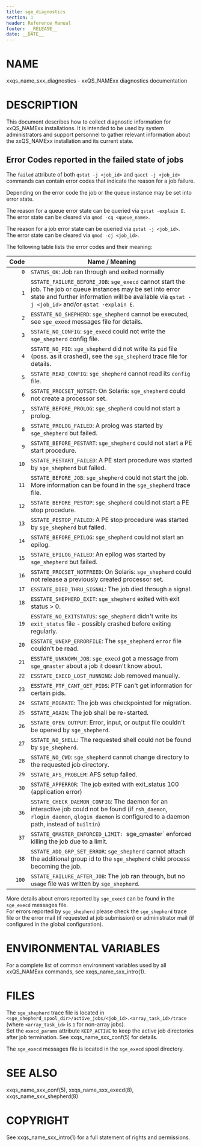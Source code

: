 ```yaml
---
title: sge_diagnostics
section: 1
header: Reference Manual
footer: __RELEASE__
date: __DATE__
---
```


# NAME

xxqs_name_sxx_diagnostics - xxQS_NAMExx diagnostics documentation

# DESCRIPTION

This document describes how to collect diagnostic information for xxQS_NAMExx installations.
It is intended to be used by system administrators and support personnel to gather relevant information about the xxQS_NAMExx installation and its current state.

## Error Codes reported in the failed state of jobs

The `failed` attribute of both `qstat -j <job_id>` and `qacct -j <job_id>` commands can contain error codes that
indicate the reason for a job failure.

Depending on the error code the job or the queue instance may be set into error state.

The reason for a queue error state can be queried via `qstat -explain E`.  
The error state can be cleared via `qmod -cq <queue_name>`.

The reason for a job error state can be queried via `qstat -j <job_id>`.   
The error state can be cleared via `qmod -cj <job_id>`.

The following table lists the error codes and their meaning:

|  Code | Name / Meaning                                                                                                                                                                                                      |
|------:|---------------------------------------------------------------------------------------------------------------------------------------------------------------------------------------------------------------------|
|   `0` | `STATUS_OK`: Job ran through and exited normally                                                                                                                                                                    |
|   `1` | `SSTATE_FAILURE_BEFORE_JOB`: `sge_execd`  cannot start the job. The job or queue instances may be set into error state and further information will be available via `qstat -j <job_id>` and/or `qstat -explain E`. |
|   `2` | `ESSTATE_NO_SHEPHERD`: `sge_shepherd` cannot be executed, see `sge_execd` messages file for details.                                                                                                                |
|   `3` | `SSTATE_NO_CONFIG`: `sge_execd` could not write the `sge_shepherd` config file.                                                                                                                                     |
|    `4` | `SSTATE_NO_PID`: `sge_shepherd` did not write its `pid` file (poss. as it crashed), see the `sge_shepherd` trace file for details.                                                                                  |
|    `5` | `SSTATE_READ_CONFIG`: `sge_shepherd` cannot read its `config` file.                                                                                                                                                 |
|    `6` | `SSTATE_PROCSET_NOTSET`: On Solaris: `sge_shepherd` could not create a processor set.                                                                                                                               |
|    `7` | `SSTATE_BEFORE_PROLOG`: `sge_shepherd` could not start a prolog.                                                                                                                                                    |
|    `8` | `SSTATE_PROLOG_FAILED`: A prolog was started by `sge_shepherd` but failed.                                                                                                                                          |
|    `9` | `SSTATE_BEFORE_PESTART`: `sge_shepherd` could not start a PE start procedure.                                                                                                                                       |
|   `10` | `SSTATE_PESTART_FAILED`: A PE start procedure was started by `sge_shepherd` but failed.                                                                                                                             |
|   `11` | `SSTATE_BEFORE_JOB`: `sge_shepherd` could  not start the job. More information can be found in the `sge_shepherd` trace file.                                                                                       |
|   `12` | `SSTATE_BEFORE_PESTOP`: `sge_shepherd` could not start a PE stop procedure.                                                                                                                                         |
|   `13` | `SSTATE_PESTOP_FAILED`: A PE stop procedure was started by `sge_shepherd` but failed.                                                                                                                               |
|   `14` | `SSTATE_BEFORE_EPILOG`: `sge_shepherd` could not start an epilog.                                                                                                                                                   |
|   `15` | `SSTATE_EPILOG_FAILED`: An epilog was started by `sge_shepherd` but failed.                                                                                                                                         |
|   `16` | `SSTATE_PROCSET_NOTFREED`: On Solaris: `sge_shepherd` could not release a previously created processor set.                                                                                                         |
|   `17` | `ESSTATE_DIED_THRU_SIGNAL`: The job died through a signal.                                                                                                                                                          |
|   `18` | `ESSTATE_SHEPHERD_EXIT`: `sge_shepherd` exited with exit status > 0.                                                                                                                                                |
|   `19` | `ESSTATE_NO_EXITSTATUS`: `sge_shepherd` didn't write its `exit_status` file - possibly crashed before exiting regularly.                                                                                            |
|   `20` | `ESSTATE_UNEXP_ERRORFILE`: The `sge_shepherd` `error` file couldn't be read.                                                                                                                                        |
|   `21` | `ESSTATE_UNKNOWN_JOB`: `sge_execd` got a message from `sge_qmaster` about a job it doesn't know about.                                                                                                              |
|   `22` | `ESSTATE_EXECD_LOST_RUNNING`: Job removed manually.                                                                                                                                                                 |
|   `23` | `ESSTATE_PTF_CANT_GET_PIDS`: PTF can't get information for certain pids.                                                                                                                                            |
|   `24` | `SSTATE_MIGRATE`: The job was checkpointed for migration.                                                                                                                                                           |
|   `25` | `SSTATE_AGAIN`: The job shall be re-started.                                                                                                                                                                        |
|   `26` | `SSTATE_OPEN_OUTPUT`: Error, input, or output file couldn't be opened by `sge_shepherd`.                                                                                                                            |
|   `27` | `SSTATE_NO_SHELL`: The requested shell could not be found by `sge_shepherd`.                                                                                                                                        |
|   `28` | `SSTATE_NO_CWD`: `sge_shepherd` cannot change directory to the requested job directory.                                                                                                                             |
|   `29` | `SSTATE_AFS_PROBLEM`: AFS setup failed.                                                                                                                                                                             |
|   `30` | `SSTATE_APPERROR`: The job exited with exit_status 100 (application error)                                                                                                                                          |
|   `36` | `SSTATE_CHECK_DAEMON_CONFIG`: The daemon for an interactive job could not be found (if `rsh_daemon`, `rlogin_daemon`, `qlogin_daemon` is configured to a daemon path, instead of `builtin`)                         |
|   `37` | `SSTATE_QMASTER_ENFORCED_LIMIT: `sge_qmaster` enforced killing the job due to a limit.                                                                                                                              |
|   `38` | `SSTATE_ADD_GRP_SET_ERROR`: `sge_shepherd` cannot attach the additional group id to the `sge_shepherd` child process becoming the job.                                                                              |
|  `100` | `SSTATE_FAILURE_AFTER_JOB`: The job ran through, but no `usage` file was written by `sge_shepherd`.                                                                                                                 |


More details about errors reported by `sge_execd` can be found in the `sge_execd` messages file.   
For errors reported by `sge_shepherd` please check the `sge_shepherd` trace file or the error mail (if requested at job submission) or administrator mail (if configured in the global configuration).


# ENVIRONMENTAL VARIABLES

For a complete list of common environment variables used by all xxQS_NAMExx commands, see xxqs_name_sxx_intro(1).

# FILES

The `sge_shepherd` trace file is located in `<sge_shepherd_spool_dir>/active_jobs/<job_id>.<array_task_id>/trace` (where `<array_task_id>` is `1` for non-array jobs).   
Set the `execd_params` attribute `KEEP_ACTIVE` to keep the active job directories after job termination. See xxqs_name_sxx_conf(5) for details.

The `sge_execd` messages file is located in the `sge_execd` spool directory.

# SEE ALSO

xxqs_name_sxx_conf(5), xxqs_name_sxx_execd(8), xxqs_name_sxx_shepherd(8)

# COPYRIGHT

See xxqs_name_sxx_intro(1) for a full statement of rights and permissions.
